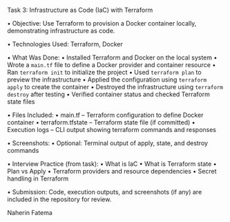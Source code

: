 Task 3: Infrastructure as Code (IaC) with Terraform

• Objective:
Use Terraform to provision a Docker container locally, demonstrating infrastructure as code.

• Technologies Used:
Terraform, Docker

• What Was Done:
• Installed Terraform and Docker on the local system
• Wrote a `main.tf` file to define a Docker provider and container resource
• Ran `terraform init` to initialize the project
• Used `terraform plan` to preview the infrastructure
• Applied the configuration using `terraform apply` to create the container
• Destroyed the infrastructure using `terraform destroy` after testing
• Verified container status and checked Terraform state files

• Files Included:
• main.tf – Terraform configuration to define Docker container
• terraform.tfstate – Terraform state file (if committed)
• Execution logs – CLI output showing terraform commands and responses

• Screenshots:
• Optional: Terminal output of apply, state, and destroy commands

• Interview Practice (from task):
• What is IaC
• What is Terraform state
• Plan vs Apply
• Terraform providers and resource dependencies
• Secret handling in Terraform

• Submission:
Code, execution outputs, and screenshots (if any) are included in the repository for review.

Naherin Fatema
